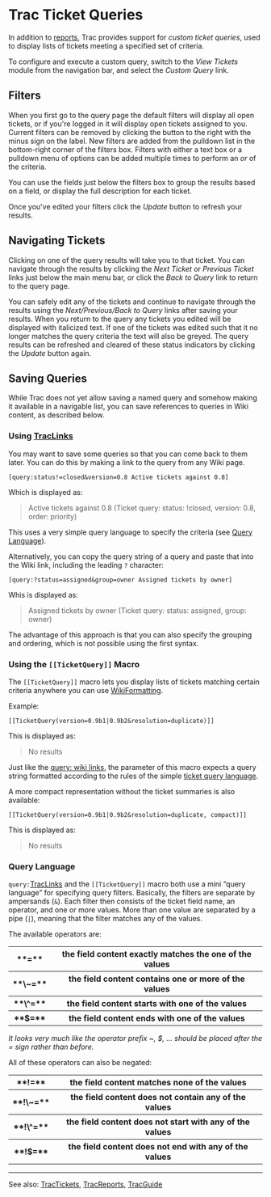 # Trac Ticket Queries


In addition to [reports](trac-reports), Trac provides support for *custom ticket queries*, used to display lists of tickets meeting a specified set of criteria. 


To configure and execute a custom query, switch to the *View Tickets* module from the navigation bar, and select the *Custom Query* link.

## Filters


When you first go to the query page the default filters will display all open tickets, or if you're logged in it will display open tickets assigned to you.  Current filters can be removed by clicking the button to the right with the minus sign on the label.  New filters are added from the pulldown list in the bottom-right corner of the filters box.  Filters with either a text box or a pulldown menu of options can be added multiple times to perform an *or* of the criteria.


You can use the fields just below the filters box to group the results based on a field, or display the full description for each ticket.


Once you've edited your filters click the *Update* button to refresh your results.

## Navigating Tickets


Clicking on one of the query results will take you to that ticket.  You can navigate through the results by clicking the *Next Ticket* or *Previous Ticket* links just below the main menu bar, or click the *Back to Query* link to return to the query page.  


You can safely edit any of the tickets and continue to navigate through the results using the *Next/Previous/Back to Query* links after saving your results.  When you return to the query any tickets you edited will be displayed with italicized text.  If one of the tickets was edited such that it no longer matches the query criteria the text will also be greyed.  The query results can be refreshed and cleared of these status indicators by clicking the *Update* button again.

## Saving Queries


While Trac does not yet allow saving a named query and somehow making it available in a navigable list, you can save references to queries in Wiki content, as described below.

### Using [TracLinks](trac-links)


You may want to save some queries so that you can come back to them later.  You can do this by making a link to the query from any Wiki page.

```wiki
[query:status!=closed&version=0.8 Active tickets against 0.8]
```


Which is displayed as:

> Active tickets against 0.8 (Ticket query: status: !closed, version: 0.8, order: priority)


This uses a very simple query language to specify the criteria (see [Query Language](trac-query#query-language)).


Alternatively, you can copy the query string of a query and paste that into the Wiki link, including the leading `?` character:

```wiki
[query:?status=assigned&group=owner Assigned tickets by owner]
```


Whis is displayed as:

> Assigned tickets by owner (Ticket query: status: assigned, group: owner)


The advantage of this approach is that you can also specify the grouping and ordering, which is not possible using the first syntax.

### Using the `[[TicketQuery]]` Macro


The `[[TicketQuery]]` macro lets you display lists of tickets matching certain criteria anywhere you can use [WikiFormatting](wiki-formatting).


Example:

```wiki
[[TicketQuery(version=0.9b1|0.9b2&resolution=duplicate)]]
```


This is displayed as:

> No results


Just like the [query: wiki links](trac-query#using-traclinks), the parameter of this macro expects a query string formatted according to the rules of the simple [ticket query language](trac-query#query-language).


A more compact representation without the ticket summaries is also available:

```wiki
[[TicketQuery(version=0.9b1|0.9b2&resolution=duplicate, compact)]]
```


This is displayed as:

> No results

### Query Language

`query:`[TracLinks](trac-links) and the `[[TicketQuery]]` macro both use a mini “query language” for specifying query filters. Basically, the filters are separate by ampersands (`&`). Each filter then consists of the ticket field name, an operator, and one or more values. More than one value are separated by a pipe (`|`), meaning that the filter matches any of the values.


The available operators are:

<table><tr><th>**=**</th>
<th> the field content exactly matches the one of the values 
</th></tr>
<tr><th>**\~=**</th>
<th> the field content contains one or more of the values 
</th></tr>
<tr><th>**\^=**</th>
<th> the field content starts with one of the values 
</th></tr>
<tr><th>**$=**</th>
<th> the field content ends with one of the values 
</th></tr></table>

*It looks very much like the operator prefix \~, $, ... should be placed after the = sign rather than before.*


All of these operators can also be negated:

<table><tr><th>**!=**</th>
<th> the field content matches none of the values 
</th></tr>
<tr><th>**!\~=**</th>
<th> the field content does not contain any of the values 
</th></tr>
<tr><th>**!\^=**</th>
<th> the field content does not start with any of the values 
</th></tr>
<tr><th>**!$=**</th>
<th> the field content does not end with any of the values 
</th></tr></table>

---


See also: [TracTickets](trac-tickets), [TracReports](trac-reports), [TracGuide](trac-guide)